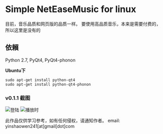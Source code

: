 # Simple NetEaseMusic for linux 
目前，音乐品质和网页版的品质一样。
要使用高品质音乐，本来是需要付费的，所以这里是没有的

## 依賴
Python 2.7, PyQt4, PyQt4-phonon

**Ubuntu下**

```
sudo apt-get install python-qt4
sudo apt-get install python-qt4-phonon
```

### v0.1.1 截图
![登陆](./screencaputre/1.png)
![播放时](./screencaputre/2.png)


此作品仅供学习参考，如有任何侵权，请通知作者。
email: yinshaowen241\[at\]gmail\[dot\]com
